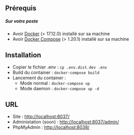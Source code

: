 ## Prérequis

##### Sur votre poste

 - Avoir [Docker](https://docs.docker.com/install/linux/docker-ce/ubuntu/) (> 17.12.0) installé sur sa machine
 - Avoir [Docker Compose](https://docs.docker.com/compose/install/) (> 1.20.1) installé sur sa machine


## Installation
 - Copier le fichier .env : ```cp .env.dist.dev .env```
 - Build du container : ```docker-compose build```
 - Lancement du container :
     * Mode normal : ```docker-compose up```
     * Mode daemon : ```docker-compose up -d```

## URL
 - Site : [http://localhost:8037/](http://localhost:8037/)
 - Administation (soon) : [http://localhost:8037/admin/](http://localhost:8037/admin/)
 - PhpMyAdmin : [http://localhost:8038/](http://localhost:8038/)

